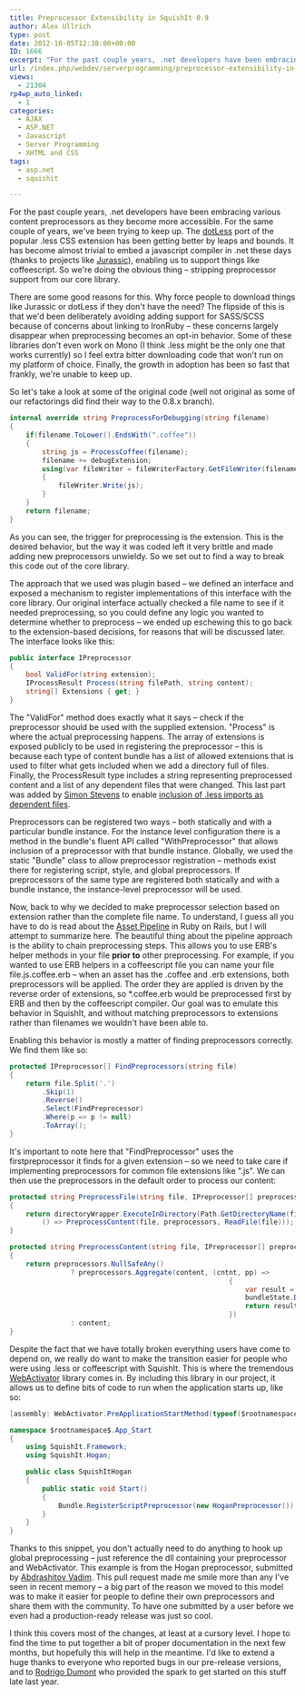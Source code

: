 ```yaml
---
title: Preprocessor Extensibility in SquishIt 0.9
author: Alex Ullrich
type: post
date: 2012-10-05T12:38:00+00:00
ID: 1666
excerpt: "For the past couple years, .net developers have been embracing various content preprocessors as they become more accessible.  For the same couple of years, we've been trying to keep up.  The dotLess port of the popular .less CSS extension has been getti&hellip;"
url: /index.php/webdev/serverprogramming/preprocessor-extensibility-in-squishit-0-9/
views:
  - 21304
rp4wp_auto_linked:
  - 1
categories:
  - AJAX
  - ASP.NET
  - Javascript
  - Server Programming
  - XHTML and CSS
tags:
  - asp.net
  - squishit

---
```

For the past couple years, .net developers have been embracing various content preprocessors as they become more accessible. For the same couple of years, we've been trying to keep up. The [dotLess][1] port of the popular .less CSS extension has been getting better by leaps and bounds. It has become almost trivial to embed a javascript compiler in .net these days (thanks to projects like [Jurassic][2]), enabling us to support things like coffeescript. So we're doing the obvious thing – stripping preprocessor support from our core library.

There are some good reasons for this. Why force people to download things like Jurassic or dotLess if they don't have the need? The flipside of this is that we'd been deliberately avoiding adding support for SASS/SCSS because of concerns about linking to IronRuby – these concerns largely disappear when preprocessing becomes an opt-in behavior. Some of these libraries don't even work on Mono (I think .less might be the only one that works currently) so I feel extra bitter downloading code that won't run on my platform of choice. Finally, the growth in adoption has been so fast that frankly, we're unable to keep up.

So let's take a look at some of the original code (well not original as some of our refactorings did find their way to the 0.8.x branch).

```csharp
internal override string PreprocessForDebugging(string filename)
{
    if(filename.ToLower().EndsWith(".coffee"))
    {
        string js = ProcessCoffee(filename);
        filename += debugExtension;
        using(var fileWriter = fileWriterFactory.GetFileWriter(filename))
        {
            fileWriter.Write(js);
        }
    }
    return filename;
}
```
As you can see, the trigger for preprocessing is the extension. This is the desired behavior, but the way it was coded left it very brittle and made adding new preprocessors unwieldy. So we set out to find a way to break this code out of the core library. 

The approach that we used was plugin based – we defined an interface and exposed a mechanism to register implementations of this interface with the core library. Our original interface actually checked a file name to see if it needed preprocessing, so you could define any logic you wanted to determine whether to preprocess – we ended up eschewing this to go back to the extension-based decisions, for reasons that will be discussed later. The interface looks like this:

```csharp
public interface IPreprocessor
{
    bool ValidFor(string extension);
    IProcessResult Process(string filePath, string content);
    string[] Extensions { get; }
}
```
The "ValidFor" method does exactly what it says – check if the preprocessor should be used with the supplied extension. "Process" is where the actual preprocessing happens. The array of extensions is exposed publicly to be used in registering the preprocessor – this is because each type of content bundle has a list of allowed extensions that is used to filter what gets included when we add a directory full of files. Finally, the ProcessResult type includes a string representing preprocessed content and a list of any dependent files that were changed. This last part was added by [Simon Stevens][3] to enable [inclusion of .less imports as dependent files][4].

Preprocessors can be registered two ways – both statically and with a particular bundle instance. For the instance level configuration there is a method in the bundle's fluent API called "WithPreprocessor" that allows inclusion of a preprocessor with that bundle instance. Globally, we used the static "Bundle" class to allow preprocessor registration – methods exist there for registering script, style, and global preprocessors. If preprocessors of the same type are registered both statically and with a bundle instance, the instance-level preprocessor will be used.

Now, back to why we decided to make preprocessor selection based on extension rather than the complete file name. To understand, I guess all you have to do is read about the [Asset Pipeline][5] in Ruby on Rails, but I will attempt to summarize here. The beautiful thing about the pipeline approach is the ability to chain preprocessing steps. This allows you to use ERB's helper methods in your file **prior to** other preprocessing. For example, if you wanted to use ERB helpers in a coffeescript file you can name your file file.js.coffee.erb – when an asset has the .coffee and .erb extensions, both preprocessors will be applied. The order they are applied is driven by the reverse order of extensions, so *.coffee.erb would be preprocessed first by ERB and then by the coffeescript compiler. Our goal was to emulate this behavior in SquishIt, and without matching preprocessors to extensions rather than filenames we wouldn't have been able to.

Enabling this behavior is mostly a matter of finding preprocessors correctly. We find them like so:

```csharp
protected IPreprocessor[] FindPreprocessors(string file)
{
    return file.Split('.')
        .Skip(1)
        .Reverse()
        .Select(FindPreprocessor)
        .Where(p => p != null)
        .ToArray();
}
```

It's important to note here that "FindPreprocessor" uses the firstpreprocessor it finds for a given extension – so we need to take care if implementing preprocessors for common file extensions like ".js". We can then use the preprocessors in the default order to process our content:

```csharp
protected string PreprocessFile(string file, IPreprocessor[] preprocessors)
{
    return directoryWrapper.ExecuteInDirectory(Path.GetDirectoryName(file),
        () => PreprocessContent(file, preprocessors, ReadFile(file)));
}

protected string PreprocessContent(string file, IPreprocessor[] preprocessors, string content)
{
    return preprocessors.NullSafeAny()
               ? preprocessors.Aggregate(content, (cntnt, pp) =>
                                                      {
                                                          var result = pp.Process(file, cntnt);
                                                          bundleState.DependentFiles.AddRange(result.Dependencies);
                                                          return result.Result;
                                                      })
               : content;
}
```

Despite the fact that we have totally broken everything users have come to depend on, we really do want to make the transition easier for people who were using .less or coffeescript with SquishIt. This is where the tremendous [WebActivator][6] library comes in. By including this library in our project, it allows us to define bits of code to run when the application starts up, like so:

```csharp
[assembly: WebActivator.PreApplicationStartMethod(typeof($rootnamespace$.App_Start.SquishItHogan), "Start")]

namespace $rootnamespace$.App_Start
{
    using SquishIt.Framework;
    using SquishIt.Hogan;

    public class SquishItHogan
    {
        public static void Start()
        {
            Bundle.RegisterScriptPreprocessor(new HoganPreprocessor());
        }
    }
}
```

Thanks to this snippet, you don't actually need to do anything to hook up global preprocessing – just reference the dll containing your preprocessor and WebActivator. This example is from the Hogan preprocessor, submitted by [Abdrashitov Vadim][7]. This pull request made me smile more than any I've seen in recent memory – a big part of the reason we moved to this model was to make it easier for people to define their own preprocessors and share them with the community. To have one submitted by a user before we even had a production-ready release was just so cool.

I think this covers most of the changes, at least at a cursory level. I hope to find the time to put together a bit of proper documentation in the next few months, but hopefully this will help in the meantime. I'd like to extend a huge thanks to everyone who reported bugs in our pre-release versions, and to [Rodrigo Dumont][8] who provided the spark to get started on this stuff late last year.

 [1]: http://www.dotlesscss.org/
 [2]: http://jurassic.codeplex.com/
 [3]: http://twitter.com/SimonPStevens
 [4]: https://github.com/jetheredge/SquishIt/pull/211
 [5]: http://guides.rubyonrails.org/asset_pipeline.html
 [6]: http://nuget.org/packages/WebActivator
 [7]: https://twitter.com/jincod
 [8]: https://twitter.com/rlsdumont
